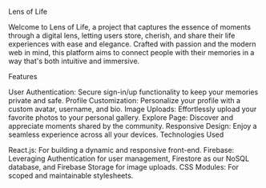 
Lens of Life

Welcome to Lens of Life, a project that captures the essence of moments through a digital lens, letting users store, cherish, and share their life experiences with ease and elegance. Crafted with passion and the modern web in mind, this platform aims to connect people with their memories in a way that's both intuitive and immersive.

Features

User Authentication: Secure sign-in/up functionality to keep your memories private and safe.
Profile Customization: Personalize your profile with a custom avatar, username, and bio.
Image Uploads: Effortlessly upload your favorite photos to your personal gallery.
Explore Page: Discover and appreciate moments shared by the community.
Responsive Design: Enjoy a seamless experience across all your devices.
Technologies Used

React.js: For building a dynamic and responsive front-end.
Firebase: Leveraging Authentication for user management, Firestore as our NoSQL database, and Firebase Storage for image uploads.
CSS Modules: For scoped and maintainable stylesheets.
